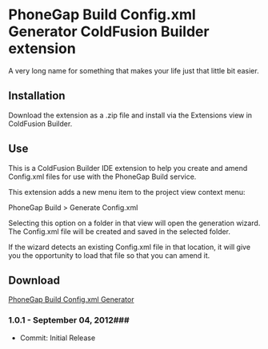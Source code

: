 PhoneGap Build Config.xml Generator ColdFusion Builder extension
============

A very long name for something that makes your life just that little bit easier.


Installation
----------------

Download the extension as a .zip file and install via the Extensions view in ColdFusion Builder.


Use
----------------

This is a ColdFusion Builder IDE extension to help you create and amend Config.xml files for use with the PhoneGap Build service.

This extension adds a new menu item to the project view context menu:

PhoneGap Build > Generate Config.xml

Selecting this option on a folder in that view will open the generation wizard. The Config.xml file will be created and saved in the selected folder.

If the wizard detects an existing Config.xml file in that location, it will give you the opportunity to load that file so that you can amend it.


Download
----------------
[PhoneGap Build Config.xml Generator ](http://phonegapbuild.riaforge.org/index.cfm?event=action.download)
    

### 1.0.1 - September 04, 2012###
 
- Commit: Initial Release